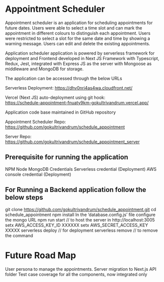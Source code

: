 # Appointment Scheduler
Appointment scheduler is an application for scheduling appointments for future dates. Users were able to select a time slot and can mark the appointment in different colours to distinguish each appointment. Users were restricted to select a slot for the same date and time by showing a warning message. Users can edit and delete the existing appointments.

Application scheduler application is powered by serverless framework for deployment and Frontend developed in Next JS Framework with Typescript, Redux, Jest, integrated with Express JS as the server with Mongoose as middleware and MongoDB for storage.

The application can be accessed through the below URLs

Serverless Deployment: 
https://dhv0nri4as4wa.cloudfront.net/

Vercel (Next JS) auto-deployment using git hook:  
https://schedule-appointment-fnuaty9km-gokultrivandrum.vercel.app/

Application code base maintained in GitHub repository 

Appointment Scheduler Repo: https://github.com/gokultrivandrum/schedule_appointment

Server Repo: https://github.com/gokultrivandrum/schedule_appointment_server

## Prerequisite for running the application
NPM
Node
MongoDB Credentials
Serverless credential (Deployment)
AWS console credential (Deployment)

## For Running a Backend application follow the below steps

git clone https://github.com/gokultrivandrum/schedule_appointment.git
cd schedule_appointment
npm install
In the ‘database.config.js’ file configure the mongo URL
npm run start // to host the server in http://localhost:3005
setx AWS_ACCESS_KEY_ID XXXXXX
setx AWS_SECRET_ACCESS_KEY XXXXX
serverless deploy // for deployment
serverless remove // to remove the command
 
# Future Road Map

User persona to manage the appointments.
Server migration to Next.js API folder
Test case coverage for all the components, now integrated only